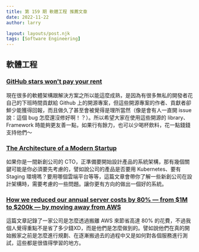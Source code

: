 ```yaml
---
title: 第 159 期 軟體工程 推薦文章
date: 2022-11-22
author: larry

layout: layouts/post.njk
tags: [Software Engineering]
---
```


## 軟體工程

### [GitHub stars won't pay your rent](https://kitze.io/posts/github-stars-wont-pay-your-rent)

現在很多的軟體架構跟解決方案之所以能這麼成熟，是因為有很多無私的開發者花自己的下班時間貢獻給 Github 上的開源專案，但這些開源專案的作者、貢獻者卻鮮少能獲得回報，而且做久了甚至會被覺得是理所當然（像是會有人一直開 issue 說：這個 bug 怎麼還沒修好啊！？）。所以希望大家在使用這些開源的 library、Framework 時能夠更友善一點，如果行有餘力，也可以少喝杯飲料，花一點錢錢支持他們～

### [The Architecture of a Modern Startup](https://betterprogramming.pub/architecture-of-modern-startup-abaec235c2eb)

如果你是一間新創公司的 CTO，正準備要開始設計產品的系統架構，那有幾個關鍵可能是你必須要先考慮的，譬如說公司的產品是否要用 Kubernetes、要有 Staging 環境嗎？要用哪個雲端平台等等，這篇文章會帶你了解一些新創公司在設計架構時，需要考慮的一些問題。讓你更有方向的做出一個好的系統。

### [How we reduced our annual server costs by 80% — from $1M to $200k — by moving away from AWS](https://levelup.gitconnected.com/how-we-reduced-our-annual-server-costs-by-80-from-1m-to-200k-by-moving-away-from-aws-2b98cbd21b46)

這篇文章記錄了一家公司是怎麼透過搬離 AWS 來節省高達 80% 的花費，不過我個人覺得重點不是省了多少錢XD，而是他們是怎麼做到的。譬如說他們在真的開始搬家之前是怎麼進行規劃、在逐漸搬過去的過程中又是如何對各個服務進行測試，這些都是很值得學習的地方。
